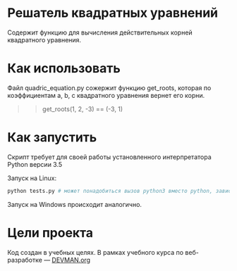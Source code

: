 # Решатель квадратных уравнений

Содержит функцию для вычисления действительных корней квадратного уравнения.

# Как использовать

Файл quadric_equation.py сожержит функцию get_roots, которая по коэффициентам a, b, c квадратного уравнения вернет его корни.

>> get_roots(1, 2, -3) == (-3, 1)

# Как запустить

Скрипт требует для своей работы установленного интерпретатора Python версии 3.5

Запуск на Linux:

```bash
python tests.py # может понадобиться вызов python3 вместо python, зависит от настроек операционной системы
```

Запуск на Windows происходит аналогично.

# Цели проекта

Код создан в учебных целях. В рамках учебного курса по веб-разработке ― [DEVMAN.org](https://devman.org)
